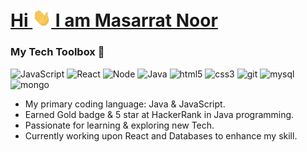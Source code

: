 # [Hi <img src="https://raw.githubusercontent.com/ABSphreak/ABSphreak/master/gifs/Hi.gif" width="30px"> I am Masarrat Noor](https://www.instagram.com/developer_khushi_/)

### My Tech Toolbox 🧰

<p align="left">
<img src="https://cdn4.iconfinder.com/data/icons/logos-and-brands/512/187_Js_logo_logos-256.png" alt="JavaScript" width="40" height="40"/>
<img src="https://cdn4.iconfinder.com/data/icons/logos-3/600/React.js_logo-256.png" alt="React" width="40" height="40"/>
<img src="https://cdn.freebiesupply.com/logos/large/2x/nodejs-1-logo-png-transparent.png" alt="Node" width="50" height="30"/>
<img src="https://cdn4.iconfinder.com/data/icons/logos-and-brands/512/181_Java_logo_logos-256.png" alt="Java" width="40" height="40"/>
<img src="https://upload.wikimedia.org/wikipedia/commons/thumb/6/61/HTML5_logo_and_wordmark.svg/512px-HTML5_logo_and_wordmark.svg.png" alt="html5" height="40"/> 
<img src="https://upload.wikimedia.org/wikipedia/commons/thumb/d/d5/CSS3_logo_and_wordmark.svg/1200px-CSS3_logo_and_wordmark.svg.png" alt="css3" height="40"/> 
<img src="https://www.vectorlogo.zone/logos/git-scm/git-scm-icon.svg" alt="git" width="40" height="40"/> 
<img src="https://i.pinimg.com/originals/50/f1/58/50f1582a95bdac10f1c3fa295c8b947b.png" alt="mysql" width="40" height="40"/>
<img src="https://cdn.icon-icons.com/icons2/2415/PNG/512/mongodb_original_wordmark_logo_icon_146425.png" alt="mongo" width="40" height="40"/>
</p>

* My primary coding language: Java & JavaScript.
* Earned Gold badge & 5 star at HackerRank in Java programming.
* Passionate for learning & exploring new Tech.
* Currently working upon React and Databases to enhance my skill.

<!---
developer-Masrrat/developer-Masrrat is a ✨ special ✨ repository because its `README.md` (this file) appears on your GitHub profile.
You can click the Preview link to take a look at your changes.
--->
